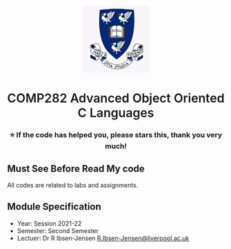 <p align="center">
  <a href="https://www.liverpool.ac.uk/" target="blank">
    <img src="Liverpool_logo.png" alt="Logo" width="156" height="156">
  </a>
 <h1 align="center" style="font-weight: 600">COMP282	Advanced Object Oriented C Languages</h1>
 <h3 align="center" backgroundcolor="red">⭐ If the code has helped you, please stars this, thank you very much!</h3>
 
 ## Must See Before Read My code
All codes are related to labs and assignments.

 ## Module Specification
* Year: Session 2021-22
* Semester: Second Semester
* Lectuer: Dr R Ibsen-Jensen		R.Ibsen-Jensen@liverpool.ac.uk
